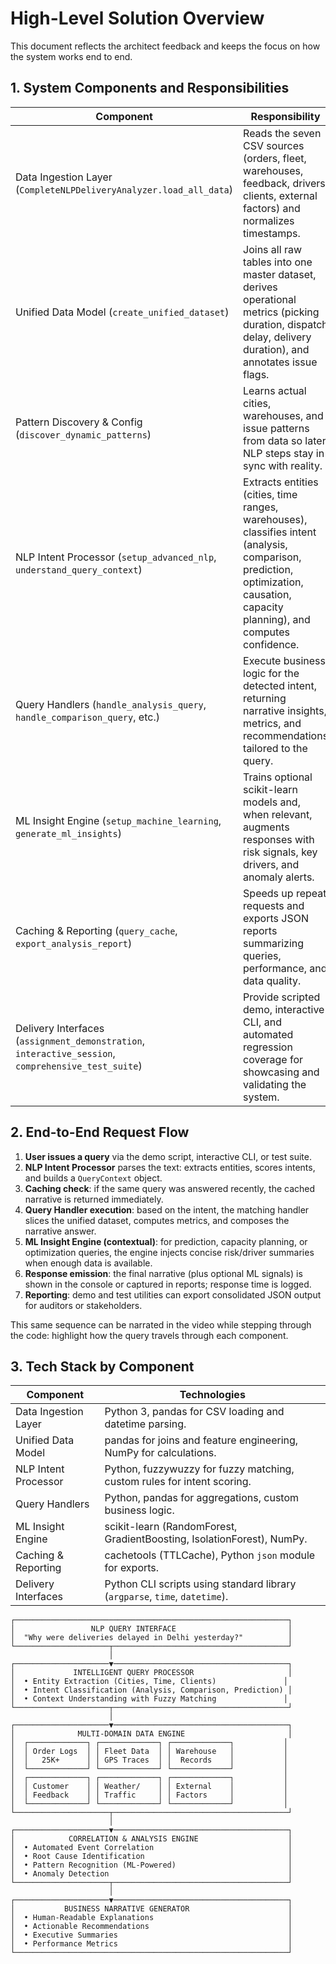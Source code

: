 # High-Level Solution Overview

This document reflects the architect feedback and keeps the focus on how the system works end to end.

## 1. System Components and Responsibilities

| Component | Responsibility |
| --- | --- |
| Data Ingestion Layer (`CompleteNLPDeliveryAnalyzer.load_all_data`) | Reads the seven CSV sources (orders, fleet, warehouses, feedback, drivers, clients, external factors) and normalizes timestamps. |
| Unified Data Model (`create_unified_dataset`) | Joins all raw tables into one master dataset, derives operational metrics (picking duration, dispatch delay, delivery duration), and annotates issue flags. |
| Pattern Discovery & Config (`discover_dynamic_patterns`) | Learns actual cities, warehouses, and issue patterns from data so later NLP steps stay in sync with reality. |
| NLP Intent Processor (`setup_advanced_nlp`, `understand_query_context`) | Extracts entities (cities, time ranges, warehouses), classifies intent (analysis, comparison, prediction, optimization, causation, capacity planning), and computes confidence. |
| Query Handlers (`handle_analysis_query`, `handle_comparison_query`, etc.) | Execute business logic for the detected intent, returning narrative insights, metrics, and recommendations tailored to the query. |
| ML Insight Engine (`setup_machine_learning`, `generate_ml_insights`) | Trains optional scikit-learn models and, when relevant, augments responses with risk signals, key drivers, and anomaly alerts. |
| Caching & Reporting (`query_cache`, `export_analysis_report`) | Speeds up repeat requests and exports JSON reports summarizing queries, performance, and data quality. |
| Delivery Interfaces (`assignment_demonstration`, `interactive_session`, `comprehensive_test_suite`) | Provide scripted demo, interactive CLI, and automated regression coverage for showcasing and validating the system.

## 2. End-to-End Request Flow

1. **User issues a query** via the demo script, interactive CLI, or test suite.
2. **NLP Intent Processor** parses the text: extracts entities, scores intents, and builds a `QueryContext` object.
3. **Caching check**: if the same query was answered recently, the cached narrative is returned immediately.
4. **Query Handler execution**: based on the intent, the matching handler slices the unified dataset, computes metrics, and composes the narrative answer.
5. **ML Insight Engine (contextual)**: for prediction, capacity planning, or optimization queries, the engine injects concise risk/driver summaries when enough data is available.
6. **Response emission**: the final narrative (plus optional ML signals) is shown in the console or captured in reports; response time is logged.
7. **Reporting**: demo and test utilities can export consolidated JSON output for auditors or stakeholders.

This same sequence can be narrated in the video while stepping through the code: highlight how the query travels through each component.

## 3. Tech Stack by Component

| Component | Technologies |
| --- | --- |
| Data Ingestion Layer | Python 3, pandas for CSV loading and datetime parsing. |
| Unified Data Model | pandas for joins and feature engineering, NumPy for calculations. |
| NLP Intent Processor | Python, fuzzywuzzy for fuzzy matching, custom rules for intent scoring. |
| Query Handlers | Python, pandas for aggregations, custom business logic. |
| ML Insight Engine | scikit-learn (RandomForest, GradientBoosting, IsolationForest), NumPy. |
| Caching & Reporting | cachetools (TTLCache), Python `json` module for exports. |
| Delivery Interfaces | Python CLI scripts using standard library (`argparse`, `time`, `datetime`).



    ┌─────────────────────────────────────────────────────────────┐
    │                 NLP QUERY INTERFACE                         │
    │  "Why were deliveries delayed in Delhi yesterday?"          │
    └─────────────────────┬───────────────────────────────────────┘
                          │
    ┌─────────────────────▼───────────────────────────────────────┐
    │             INTELLIGENT QUERY PROCESSOR                     │
    │  • Entity Extraction (Cities, Time, Clients)               │
    │  • Intent Classification (Analysis, Comparison, Prediction) │
    │  • Context Understanding with Fuzzy Matching               │
    └─────────────────────┬───────────────────────────────────────┘
                          │
    ┌─────────────────────▼───────────────────────────────────────┐
    │              MULTI-DOMAIN DATA ENGINE                       │
    │  ┌─────────────┐ ┌─────────────┐ ┌─────────────┐           │
    │  │ Order Logs  │ │ Fleet Data  │ │ Warehouse   │           │
    │  │   25K+      │ │ GPS Traces  │ │  Records    │           │
    │  └─────────────┘ └─────────────┘ └─────────────┘           │
    │  ┌─────────────┐ ┌─────────────┐ ┌─────────────┐           │
    │  │ Customer    │ │ Weather/    │ │ External    │           │
    │  │ Feedback    │ │ Traffic     │ │ Factors     │           │
    │  └─────────────┘ └─────────────┘ └─────────────┘           │
    └─────────────────────┬───────────────────────────────────────┘
                          │
    ┌─────────────────────▼───────────────────────────────────────┐
    │            CORRELATION & ANALYSIS ENGINE                    │
    │  • Automated Event Correlation                              │
    │  • Root Cause Identification                                │
    │  • Pattern Recognition (ML-Powered)                         │
    │  • Anomaly Detection                                        │
    └─────────────────────┬───────────────────────────────────────┘
                          │
    ┌─────────────────────▼───────────────────────────────────────┐
    │           BUSINESS NARRATIVE GENERATOR                      │
    │  • Human-Readable Explanations                              │
    │  • Actionable Recommendations                               │
    │  • Executive Summaries                                      │
    │  • Performance Metrics                                      │
    └─────────────────────────────────────────────────────────────┘
